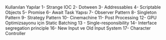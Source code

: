 Kullanılan Yapılar
1- Strange IOC
2- Dotween
3- Addressables
4- Scriptable Objects
5- Promise
6- Await Task Yapısı
7- Observer Pattern
8- Singleton Pattern
9- Strategy Pattern
10- Cinemachine
11- Post Processing
12- GPU Optimizsayonu için Static Batching
13 - Single-responsibility
14- Interface segregation principle
16- New Input ve Old Input System
17- Character Controller
